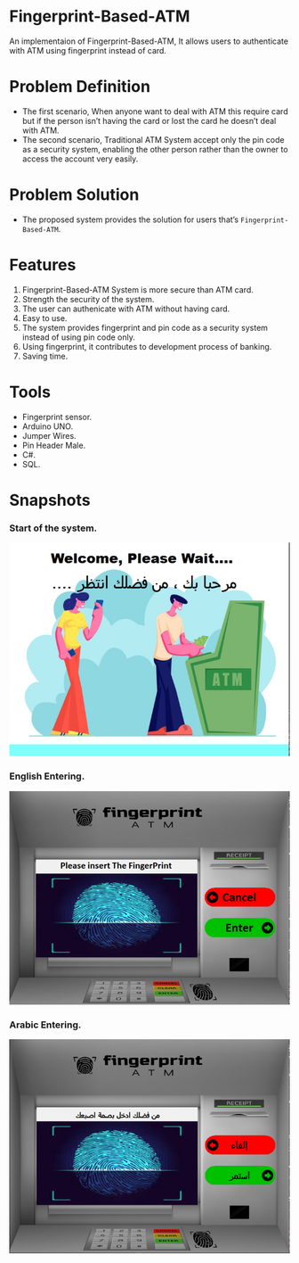 # Fingerprint-Based-ATM
An implementaion of Fingerprint-Based-ATM, It allows users to authenticate with ATM using fingerprint instead of card.

# Problem Definition
- The first scenario, When anyone want to deal with ATM this require card but if the person isn’t having the card or lost the card he doesn’t deal with ATM.
- The second scenario, Traditional ATM System accept only the pin code as a security system, enabling the other person rather than the owner to access the account very easily.

# Problem Solution
- The proposed system provides the solution for users that’s `Fingerprint-Based-ATM`.

# Features
1. Fingerprint-Based-ATM System is more secure than ATM card.
2. Strength the security of the system.
3. The user can authenicate with ATM without having card.
4. Easy to use.
5. The system provides fingerprint and pin code as a security system instead of using pin code only.
6. Using fingerprint, it contributes to development process of banking.
7. Saving time.

# Tools
- Fingerprint sensor.
- Arduino UNO.
- Jumper Wires.
- Pin Header Male.
- C#.
- SQL.

# Snapshots
<h3>Start of the system.</h3>
 <picture>
 <img alt="Stare of the system" src="https://github.com/EsEz1/Fingerprint-Based-ATM/blob/master/Images/Start.png">
 </picture>
 <br>
 <h3>English Entering.</h3>
 <picture>
 <img alt="English Entering" src="https://github.com/EsEz1/Fingerprint-Based-ATM/blob/master/Images/English%20Entering.png">
 </picture>
 <br>
 <h3>Arabic Entering.</h3>
 <picture>
 <img alt="Arabic Entering" src="https://github.com/EsEz1/Fingerprint-Based-ATM/blob/master/Images/Arabic%20Entering.png">
 </picture>

